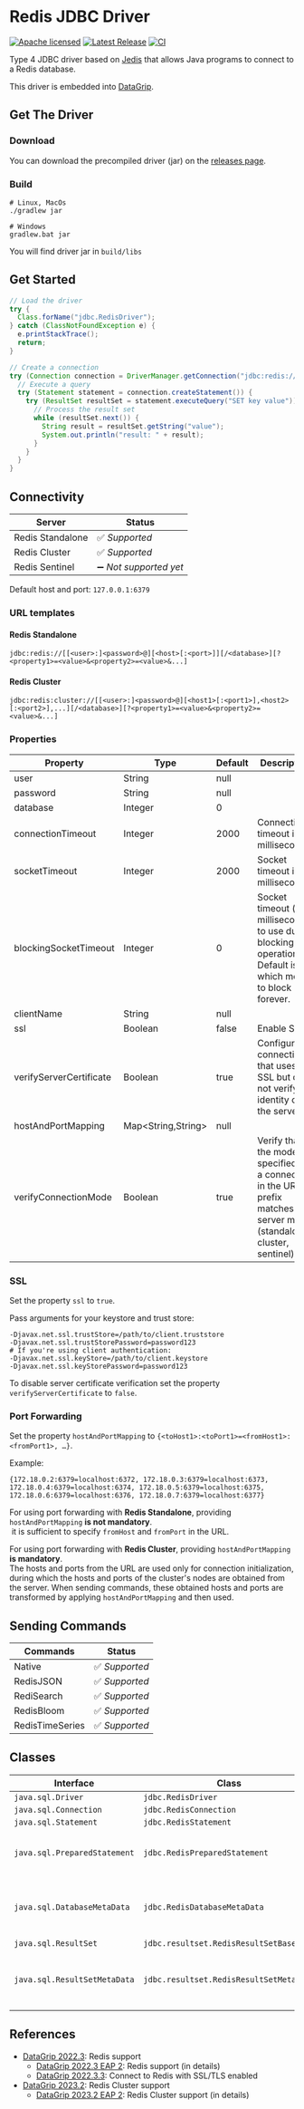 # Redis JDBC Driver

[![Apache licensed](https://img.shields.io/badge/License-Apache%202.0-yellowgreen.svg)](./LICENSE)
[![Latest Release](https://img.shields.io/github/v/release/datagrip/redis-jdbc-driver?label=latest)](https://github.com/DataGrip/redis-jdbc-driver/releases/tag/v1.5)
[![CI](https://github.com/datagrip/redis-jdbc-driver/workflows/CI/badge.svg?branch=main)](https://github.com/datagrip/redis-jdbc-driver/actions?query=workflow%3ACI+branch%3Amain)

Type 4 JDBC driver based on [Jedis](https://github.com/redis/jedis) that allows Java programs to connect to a Redis database.

This driver is embedded into [DataGrip](https://www.jetbrains.com/datagrip/).


## Get The Driver

### Download

You can download the precompiled driver (jar) on the [releases page](https://github.com/DataGrip/redis-jdbc-driver/releases).

### Build

```
# Linux, MacOs
./gradlew jar

# Windows
gradlew.bat jar
```

You will find driver jar in ```build/libs```


## Get Started

```java
// Load the driver
try {
  Class.forName("jdbc.RedisDriver");
} catch (ClassNotFoundException e) {
  e.printStackTrace();
  return;
}

// Create a connection
try (Connection connection = DriverManager.getConnection("jdbc:redis://localhost:6379/0", null, null)) {
  // Execute a query
  try (Statement statement = connection.createStatement()) {
    try (ResultSet resultSet = statement.executeQuery("SET key value")) {
      // Process the result set
      while (resultSet.next()) {
        String result = resultSet.getString("value");
        System.out.println("result: " + result);
      }
    }
  }
}
```


## Connectivity

| Server              | Status                                 |
| ------------------- | -------------------------------------- |
| Redis Standalone    | :white_check_mark: *Supported*         |
| Redis Cluster       | :white_check_mark: *Supported*         |
| Redis Sentinel      | :heavy_minus_sign: *Not supported yet* |

Default host and port: ```127.0.0.1:6379```

### URL templates

#### Redis Standalone
```
jdbc:redis://[[<user>:]<password>@][<host>[:<port>]][/<database>][?<property1>=<value>&<property2>=<value>&...]
```

#### Redis Cluster
```
jdbc:redis:cluster://[[<user>:]<password>@][<host1>[:<port1>],<host2>[:<port2>],...][/<database>][?<property1>=<value>&<property2>=<value>&...]
```

### Properties

| Property                | Type               | Default | Description                         |
| ----------------------- | ------------------ | ------- | ----------------------------------- |
| user                    | String             | null    |                                     |
| password                | String             | null    |                                     |
| database                | Integer            | 0       |                                     |
| connectionTimeout       | Integer            | 2000    | Connection timeout in milliseconds. |
| socketTimeout           | Integer            | 2000    | Socket timeout in milliseconds.     |
| blockingSocketTimeout   | Integer            | 0       | Socket timeout (in milliseconds) to use during blocking operation. Default is '0', which means to block forever. |
| clientName              | String             | null    |                                     |
| ssl                     | Boolean            | false   | Enable SSL.                         |
| verifyServerCertificate | Boolean            | true    | Configure a connection that uses SSL but does not verify the identity of the server. |
| hostAndPortMapping      | Map<String,String> | null    |                                     |
| verifyConnectionMode    | Boolean            | true    | Verify that the mode specified for a connection in the URL prefix matches the server mode (standalone, cluster, sentinel). |

### SSL

Set the property `ssl` to `true`.

Pass arguments for your keystore and trust store: 
```
-Djavax.net.ssl.trustStore=/path/to/client.truststore
-Djavax.net.ssl.trustStorePassword=password123
# If you're using client authentication:
-Djavax.net.ssl.keyStore=/path/to/client.keystore
-Djavax.net.ssl.keyStorePassword=password123
```
To disable server certificate verification set the property `verifyServerCertificate` to `false`.

### Port Forwarding

Set the property `hostAndPortMapping` to `{<toHost1>:<toPort1>=<fromHost1>:<fromPort1>, …}`.

Example:
```
{172.18.0.2:6379=localhost:6372, 172.18.0.3:6379=localhost:6373, 172.18.0.4:6379=localhost:6374, 172.18.0.5:6379=localhost:6375, 172.18.0.6:6379=localhost:6376, 172.18.0.7:6379=localhost:6377}
```

For using port forwarding with **Redis Standalone**, providing `hostAndPortMapping` **is not mandatory**.<br> 
 it is sufficient to specify `fromHost` and `fromPort` in the URL.

For using port forwarding with **Redis Cluster**, providing `hostAndPortMapping` **is mandatory**.<br> 
The hosts and ports from the URL are used only for connection initialization, during which the hosts and ports of the cluster's nodes are obtained from the server. When sending commands, these obtained hosts and ports are transformed by applying `hostAndPortMapping` and then used.


## Sending Commands

| Commands        | Status                         |
| --------------- | ------------------------------ |
| Native          | :white_check_mark: *Supported* |
| RedisJSON       | :white_check_mark: *Supported* |
| RediSearch      | :white_check_mark: *Supported* |
| RedisBloom      | :white_check_mark: *Supported* |
| RedisTimeSeries | :white_check_mark: *Supported* |


## Classes

| Interface                       | Class                           | Comment                                                                             |
| ------------------------------- | ------------------------------- | ----------------------------------------------------------------------------------- |
|```java.sql.Driver```            |```jdbc.RedisDriver```           |                                                                                     |
|```java.sql.Connection```        |```jdbc.RedisConnection```       |                                                                                     |
|```java.sql.Statement```         |```jdbc.RedisStatement```        |                                                                                     |
|```java.sql.PreparedStatement``` |```jdbc.RedisPreparedStatement```| **Dummy implementation**: it is equivalent to ```jdbc.RedisStatement```.            |
|```java.sql.DatabaseMetaData```  |```jdbc.RedisDatabaseMetaData``` | **Minimal implementation**: it does not contain information about database objects. |
|```java.sql.ResultSet```         |```jdbc.resultset.RedisResultSetBase```|                                                                               |
|```java.sql.ResultSetMetaData``` |```jdbc.resultset.RedisResultSetMetaData```| **Partial implementation**: it contains only information about columns.   |


## References

* [DataGrip 2022.3](https://www.jetbrains.com/datagrip/whatsnew/2022-3/): Redis support
  +  [DataGrip 2022.3 EAP 2](https://blog.jetbrains.com/datagrip/2022/11/02/datagrip-2022-3-eap-2-redis-support/): Redis support (in details)
  +  [DataGrip 2022.3.3](https://blog.jetbrains.com/datagrip/2023/01/12/datagrip-2022-3-3/): Connect to Redis with SSL/TLS enabled
* [DataGrip 2023.2](https://www.jetbrains.com/datagrip/whatsnew/2023-2/): Redis Cluster support
  +  [DataGrip 2023.2 EAP 2](https://blog.jetbrains.com/datagrip/2023/07/06/datagrip-2023-2-eap-2-redis-cluster-new-schema-migration-dialog-and-more/): Redis Cluster support (in details)

